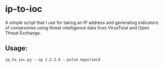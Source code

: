 # ip-to-ioc

A simple script that I use for taking an IP address and generating indicators of compromise using threat intelligence data from VirusTotal and Open Threat Exchange.

## Usage:

```
ip_to_ioc.py --ip 1.2.3.4 --pulse mypulseid
```
